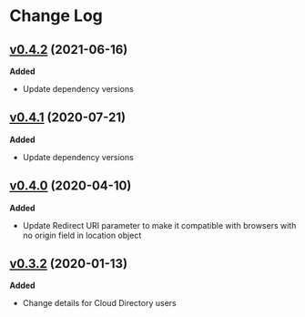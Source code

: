 # Change Log

## [v0.4.2](https://github.com/ibm-cloud-security/appid-clientsdk-js/releases/tag/0.4.2) (2021-06-16)

**Added**

- Update dependency versions

## [v0.4.1](https://github.com/ibm-cloud-security/appid-clientsdk-js/releases/tag/0.4.1) (2020-07-21)

**Added**

- Update dependency versions

## [v0.4.0](https://github.com/ibm-cloud-security/appid-clientsdk-js/releases/tag/0.4.0) (2020-04-10)

**Added**

- Update Redirect URI parameter to make it compatible with browsers with no origin field in location object

## [v0.3.2](https://github.com/ibm-cloud-security/appid-clientsdk-js/tree/0.3.2) (2020-01-13)

**Added**

- Change details for Cloud Directory users

